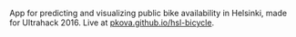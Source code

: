 App for predicting and visualizing public bike availability in Helsinki, made for Ultrahack 2016. Live at [pkova.github.io/hsl-bicycle](https://pkova.github.io/hsl-bicycle).
